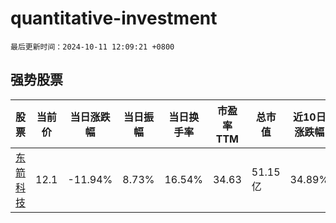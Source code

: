 # quantitative-investment

`最后更新时间：2024-10-11 12:09:21 +0800`

## 强势股票

|股票|当前价|当日涨跌幅|当日振幅|当日换手率|市盈率TTM|总市值|近10日涨跌幅|
|----|----|----|----|----|----|----|----|
|[东箭科技](https://xueqiu.com/S/SZ300978)|12.1|-11.94%|8.73%|16.54%|34.63|51.15亿|34.89%|
